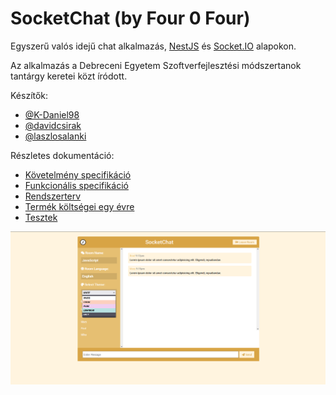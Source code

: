 # SocketChat (by Four 0 Four)

Egyszerű valós idejű chat alkalmazás, [NestJS](https://nestjs.com/) és [Socket.IO](https://socket.io/) alapokon.

Az alkalmazás a Debreceni Egyetem Szoftverfejlesztési módszertanok tantárgy keretei közt íródott.

Készítők:
- [@K-Daniel98](https://github.com/K-Daniel98)
- [@davidcsirak](https://github.com/davidcsirak)
- [@laszlosalanki](https://github.com/laszlosalanki/)

Részletes dokumentáció:
- [Követelmény specifikáció](https://github.com/laszlosalanki/socketchat/blob/main/kovetelmeny_specifikacio.md)
- [Funkcionális specifikáció](https://github.com/laszlosalanki/socketchat/blob/main/funkcionalis_specifikacio.md)
- [Rendszerterv](https://github.com/laszlosalanki/socketchat/blob/main/rendszerterv.md)
- [Termék költségei egy évre](https://github.com/laszlosalanki/socketchat/blob/main/docs/termek_koltsegek.pdf)
- [Tesztek](https://github.com/laszlosalanki/socketchat/blob/main/docs/teszt_dokumentacio.md)

![Chat](https://github.com/laszlosalanki/socketchat/blob/main/docs/screen/chat.png)
